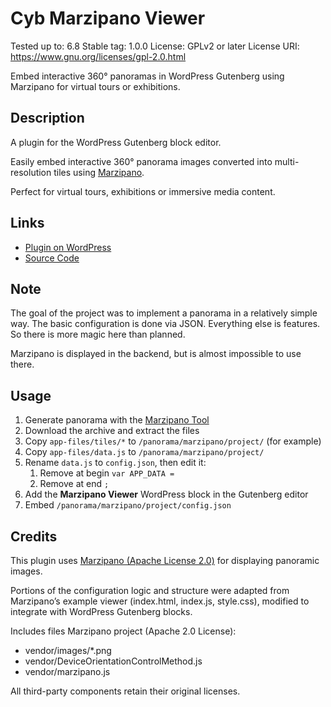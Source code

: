 # Cyb Marzipano Viewer
Tested up to: 6.8
Stable tag: 1.0.0
License: GPLv2 or later
License URI: https://www.gnu.org/licenses/gpl-2.0.html

Embed interactive 360° panoramas in WordPress Gutenberg using Marzipano for virtual tours or exhibitions.

## Description

A plugin for the WordPress Gutenberg block editor.

Easily embed interactive 360° panorama images converted into multi-resolution tiles using [Marzipano](https://www.marzipano.net/).

Perfect for virtual tours, exhibitions or immersive media content.

## Links

* [Plugin on WordPress](https://wordpress.org/plugins/cyb-marzipano-viewer)
* [Source Code](https://github.com/Cyb10101/wordpress_cyb-marzipano-viewer)

## Note

The goal of the project was to implement a panorama in a relatively simple way.
The basic configuration is done via JSON. Everything else is features.
So there is more magic here than planned.

Marzipano is displayed in the backend, but is almost impossible to use there.

## Usage

1. Generate panorama with the [Marzipano Tool](https://www.marzipano.net/tool/)
2. Download the archive and extract the files
3. Copy `app-files/tiles/*` to `/panorama/marzipano/project/` (for example)
4. Copy `app-files/data.js` to `/panorama/marzipano/project/`
5. Rename `data.js` to `config.json`, then edit it:
   1. Remove at begin `var APP_DATA = `
   2. Remove at end `;`
6. Add the **Marzipano Viewer** WordPress block in the Gutenberg editor
7. Embed `/panorama/marzipano/project/config.json`

## Credits

This plugin uses [Marzipano (Apache License 2.0)](https://www.marzipano.net) for displaying panoramic images.

Portions of the configuration logic and structure were adapted from Marzipano’s example viewer
(index.html, index.js, style.css), modified to integrate with WordPress Gutenberg blocks.

Includes files Marzipano project (Apache 2.0 License):

* vendor/images/*.png
* vendor/DeviceOrientationControlMethod.js
* vendor/marzipano.js

All third-party components retain their original licenses.
